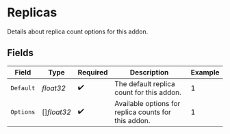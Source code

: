 # Replicas

Details about replica count options for this addon.


## Fields

| Field                                                | Type                                                 | Required                                             | Description                                          | Example                                              |
| ---------------------------------------------------- | ---------------------------------------------------- | ---------------------------------------------------- | ---------------------------------------------------- | ---------------------------------------------------- |
| `Default`                                            | *float32*                                            | :heavy_check_mark:                                   | The default replica count for this addon.            | 1                                                    |
| `Options`                                            | []*float32*                                          | :heavy_check_mark:                                   | Available options for replica counts for this addon. | 1                                                    |